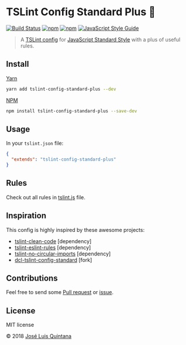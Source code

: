 # TSLint Config Standard Plus :tada:

[![Build Status](https://travis-ci.org/joseluisq/tslint-config-standard-plus.svg?branch=master)](https://travis-ci.org/joseluisq/tslint-config-standard-plus) [![npm](https://img.shields.io/npm/v/tslint-config-standard-plus.svg)](https://www.npmjs.com/package/tslint-config-standard-plus) [![npm](https://img.shields.io/npm/dt/tslint-config-standard-plus.svg)](https://www.npmjs.com/package/tslint-config-standard-plus) [![JavaScript Style Guide](https://img.shields.io/badge/code_style-standard-brightgreen.svg)](https://standardjs.com)

> A [TSLint config](https://palantir.github.io/tslint/usage/tslint-json/) for [JavaScript Standard Style](http://standardjs.com/) with a plus of useful rules.

## Install

[Yarn](https://github.com/yarnpkg/)

```sh
yarn add tslint-config-standard-plus --dev
```

[NPM](https://www.npmjs.com/)

```sh
npm install tslint-config-standard-plus --save-dev
```

## Usage

In your `tslint.json` file:

```json
{
  "extends": "tslint-config-standard-plus"
}
```

## Rules

Check out all rules in [tslint.js](./tslint.js) file.

## Inspiration
This config is highly inspired by these awesome projects:

- [tslint-clean-code](https://github.com/Glavin001/tslint-clean-code) [dependency]
- [tslint-eslint-rules](https://github.com/buzinas/tslint-eslint-rules) [dependency]
- [tslint-no-circular-imports](https://github.com/bcherny/tslint-no-circular-imports) [dependency]
- [dcl-tslint-config-standard](https://github.com/decentraland/dcl-tslint-config-standard) [fork]

## Contributions

Feel free to send some [Pull request](https://github.com/joseluisq/tslint-config-standard-plus/pulls) or [issue](https://github.com/joseluisq/tslint-config-standard-plus/issues).

## License

MIT license

© 2018 [José Luis Quintana](http://git.io/joseluisq)
